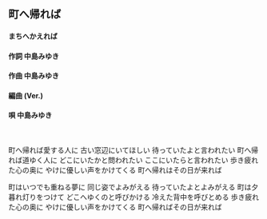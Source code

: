 ## 町へ帰れば
#### まちへかえれば

#### 作詞       中島みゆき
#### 作曲       中島みゆき
#### 編曲 (Ver.)
#### 唄         中島みゆき
 
 

町へ帰れば愛する人に
古い窓辺にいてほしい
待っていたよと言われたい
町へ帰れば道ゆく人に
どこにいたかと問われたい
ここにいたらと言われたい
歩き疲れた心の奥に
やけに優しい声をかけてくる
町へ帰れはその日が来れば


町はいつでも重ねる夢に
同じ姿でよみがえる
待っていたよとよみがえる
町は夕暮れ灯りをつけて
どこへゆくのと呼びかける
冷えた背中を呼びとめる
歩き疲れた心の奥に
やけに優しい声をかけてくる
町へ帰ればその日が来れば

